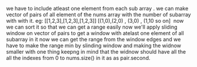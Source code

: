we have to include atleast one element from each sub array .
we can make vector of pairs of all element of the nums array with the number of subarray with with it.
eg:
[[1,2,3],[1,2,3],[1,2,3]]
[(1,0),(2,0) , (3,0) , (1,10 so on]
​
now we can sort it so that we can get a range easily now we'll apply sliding window  on vector of pairs to get a window with atelast one element of all subarray in it now we can get the range from the window edges and we have to make the range min by slinding window and making the widnow smaller with one thing keepng in mind that the widnow should have all the all the indexes from 0 to nums.size() in it as as pair.second.